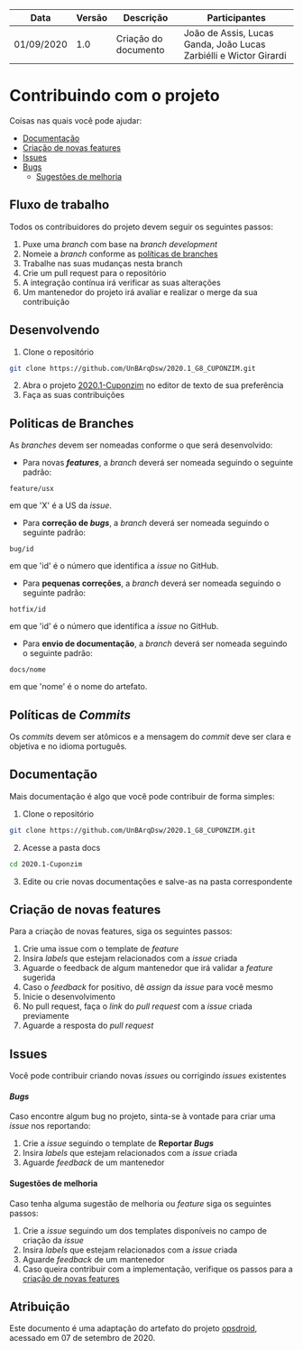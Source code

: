 | Data       | Versão | Descrição            | Participantes                                                     |
| ---------- | ------ | -------------------- | ----------------------------------------------------------------- |
| 01/09/2020 | 1.0    | Criação do documento | João de Assis, Lucas Ganda, João Lucas Zarbiélli e Wictor Girardi |

# Contribuindo com o projeto

Coisas nas quais você pode ajudar:

- [Documentação](#documentação)
- [Criação de novas features](#criação-de-novas-features)
- [Issues](#issues)
- [Bugs](#bugs)
  - [Sugestões de melhoria](#sugestões-de-melhoria)

## Fluxo de trabalho

Todos os contribuidores do projeto devem seguir os seguintes passos:

1.  Puxe uma _branch_ com base na _branch_ _development_
2.  Nomeie a _branch_ conforme as [políticas de branches](#politicas-de-branches)
3.  Trabalhe nas suas mudanças nesta branch
4.  Crie um pull request para o repositório
5.  A integração contínua irá verificar as suas alterações
6.  Um mantenedor do projeto irá avaliar e realizar o merge da sua contribuição

## Desenvolvendo

1. Clone o repositório

```bash
git clone https://github.com/UnBArqDsw/2020.1_G8_CUPONZIM.git
```

2. Abra o projeto [2020.1-Cuponzim](https://github.com/UnBArqDsw/2020.1_G8_CUPONZIM.git) no editor de texto de sua preferência
3. Faça as suas contribuições

## Politicas de Branches

As _branches_ devem ser nomeadas conforme o que será desenvolvido:

- Para novas **_features_**, a _branch_ deverá ser nomeada seguindo o seguinte padrão:

```
feature/usx
```

em que 'X' é a US da _issue_.

- Para **correção de _bugs_**, a _branch_ deverá ser nomeada seguindo o seguinte padrão:

```
bug/id
```

em que 'id' é o número que identifica a _issue_ no GitHub.

- Para **pequenas correções**, a _branch_ deverá ser nomeada seguindo o seguinte padrão:

```
hotfix/id
```

em que 'id' é o número que identifica a _issue_ no GitHub.

- Para **envio de documentação**, a _branch_ deverá ser nomeada seguindo o seguinte padrão:

```
docs/nome
```

em que 'nome' é o nome do artefato.

## Políticas de _Commits_

Os _commits_ devem ser atômicos e a mensagem do _commit_ deve ser clara e objetiva e no idioma português.

## Documentação

Mais documentação é algo que você pode contribuir de forma simples:

1. Clone o repositório

```bash
git clone https://github.com/UnBArqDsw/2020.1_G8_CUPONZIM.git
```

2. Acesse a pasta docs

```bash
cd 2020.1-Cuponzim
```

3. Edite ou crie novas documentações e salve-as na pasta correspondente

## Criação de novas features

Para a criação de novas features, siga os seguintes passos:

1. Crie uma issue com o template de _feature_
2. Insira _labels_ que estejam relacionados com a _issue_ criada
3. Aguarde o feedback de algum mantenedor que irá validar a _feature_ sugerida
4. Caso o _feedback_ for positivo, dê _assign_ da _issue_ para você mesmo
5. Inicie o desenvolvimento
6. No pull request, faça o _link_ do _pull request_ com a _issue_ criada previamente
7. Aguarde a resposta do _pull request_

## Issues

Você pode contribuir criando novas _issues_ ou corrigindo _issues_ existentes

#### _Bugs_

Caso encontre algum bug no projeto, sinta-se à vontade para criar uma _issue_ nos reportando:

1. Crie a _issue_ seguindo o template de **Reportar _Bugs_**
2. Insira _labels_ que estejam relacionados com a _issue_ criada
3. Aguarde _feedback_ de um mantenedor

#### Sugestões de melhoria

Caso tenha alguma sugestão de melhoria ou _feature_ siga os seguintes passos:

1. Crie a _issue_ seguindo um dos templates disponíveis no campo de criação da _issue_
2. Insira _labels_ que estejam relacionados com a _issue_ criada
3. Aguarde _feedback_ de um mantenedor
4. Caso queira contribuir com a implementação, verifique os passos para a [criação de novas features](#criacao-de-novas-features)

## Atribuição

Este documento é uma adaptação do artefato do projeto [opsdroid](https://github.com/opsdroid/opsdroid), acessado em 07 de setembro de 2020.
